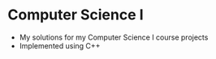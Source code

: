 # Computer Science I
- My solutions for my Computer Science I course projects
- Implemented using C++
